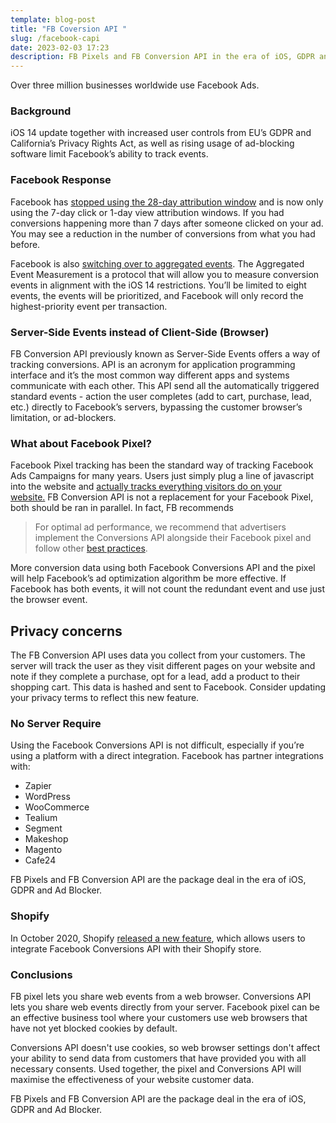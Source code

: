 ```yaml
---
template: blog-post
title: "FB Coversion API "
slug: /facebook-capi
date: 2023-02-03 17:23
description: FB Pixels and FB Conversion API in the era of iOS, GDPR and Ad Blocker.
---
```

Over three million businesses worldwide use Facebook Ads.

### Background

iOS 14 update together with increased user controls from EU’s GDPR and California’s Privacy Rights Act, as well as rising usage of ad-blocking software limit Facebook’s ability to track events.

### Facebook Response

Facebook has [stopped using the 28-day attribution window](https://www.facebook.com/business/help/395050428485124?id=428636648170202) and is now only using the 7-day click or 1-day view attribution windows. If you had conversions happening more than 7 days after someone clicked on your ad. You may see a reduction in the number of conversions from what you had before.

Facebook is also [switching over to aggregated events](https://www.facebook.com/business/help/721422165168355). The Aggregated Event Measurement is a protocol that will allow you to measure conversion events in alignment with the iOS 14 restrictions. You’ll be limited to eight events, the events will be prioritized, and Facebook will only record the highest-priority event per transaction.

### Server-Side Events instead of Client-Side (Browser)

FB Conversion API previously known as Server-Side Events offers a way of tracking conversions. API is an acronym for application programming interface and it’s the most common way different apps and systems communicate with each other. This API send all the automatically triggered standard events - action the user completes (add to cart, purchase, lead, etc.) directly to Facebook’s servers, bypassing the customer browser’s limitation, or ad-blockers.

### What about Facebook Pixel?

Facebook Pixel tracking has been the standard way of tracking Facebook Ads Campaigns for many years. Users just simply plug a line of javascript into the website and [actually tracks everything visitors do on your website.](https://developers.facebook.com/docs/facebook-pixel/support#pixelcollect) FB Conversion API is not a replacement for your Facebook Pixel, both should be ran in parallel. In fact, FB recommends

> For optimal ad performance, we recommend that advertisers implement the Conversions API alongside their Facebook pixel and follow other [best practices](https://developers.facebook.com/docs/marketing-api/conversions-api/best-practices).

<!--StartFragment-->

More conversion data using both Facebook Conversions API and the pixel will help Facebook’s ad optimization algorithm be more effective. If Facebook has both events, it will not count the redundant event and use just the browser event.

## Privacy concerns

The FB Conversion API uses data you collect from your customers. The server will track the user as they visit different pages on your website and note if they complete a purchase, opt for a lead, add a product to their shopping cart. This data is hashed and sent to Facebook. Consider updating your privacy terms to reflect this new feature.

### No Server Require

Using the Facebook Conversions API is not difficult, especially if you’re using a platform with a direct integration. Facebook has partner integrations with:

* Zapier
* WordPress
* WooCommerce
* Tealium
* Segment
* Makeshop
* Magento
* Cafe24

FB Pixels and FB Conversion API are the package deal in the era of iOS, GDPR and Ad Blocker.

### S﻿hopify

In October 2020, Shopify [released a new feature](https://help.shopify.com/en/manual/promoting-marketing/analyze-marketing/facebook-data-sharing#choosing-facebooks-customer-tracking-level), which allows users to integrate Facebook Conversions API with their Shopify store.

### C﻿onclusions 

FB pixel lets you share web events from a web browser. Conversions API lets you share web events directly from your server. Facebook pixel can be an effective business tool where your customers use web browsers that have not yet blocked cookies by default.

Conversions API doesn't use cookies, so web browser settings don't affect your ability to send data from customers that have provided you with all necessary consents. Used together, the pixel and Conversions API will maximise the effectiveness of your website customer data.

FB Pixels and FB Conversion API are the package deal in the era of iOS, GDPR and Ad Blocker.